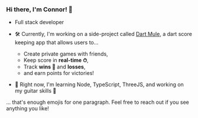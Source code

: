 ### Hi there, I'm Connor! 👋

- Full stack developer 

- 🛠 Currently, I'm working on a side-project called [Dart Mule](https://dartmule.com/), a dart score keeping app that allows users to... 
  - Create private games with friends,
  - Keep score in **real-time ⏱**, 
  - Track **wins 🥇** and **losses**,
  - and earn points for victories!

- 🌱 Right now, I'm learning Node, TypeScript, ThreeJS, and working on my guitar skills 🤘


... that's enough emojis for one paragraph. Feel free to reach out if you see anything you like!

<!--
**Connor406/Connor406** is a ✨ _special_ ✨ repository because its `README.md` (this file) appears on your GitHub profile.

Here are some ideas to get you started:

- 👯 I’m looking to collaborate on ...
- 🤔 I’m looking for help with ...
- 💬 Ask me about ...
- 📫 How to reach me: ...
- 😄 Pronouns: ...
- ⚡ Fun fact: ...
-->
